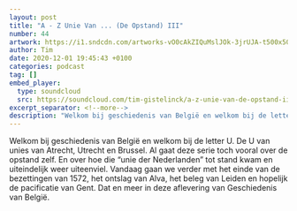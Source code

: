 ```yaml
---
layout: post
title: "A - Z Unie Van ... (De Opstand) III"
number: 44
artwork: https://i1.sndcdn.com/artworks-vO0cAkZIQuMslJOk-3jrUJA-t500x500.jpg
author: Tim
date: 2020-12-01 19:45:43 +0100
categories: podcast
tag: []
embed_player:
  type: soundcloud
  src: https://soundcloud.com/tim-gistelinck/a-z-unie-van-de-opstand-iii
excerpt_separator: <!--more-->
description: "Welkom bij geschiedenis van België en welkom bij de letter U."
---
```

Welkom bij geschiedenis van België en welkom bij de letter U. De U van unies van Atrecht, Utrecht en Brussel. Al gaat deze serie toch vooral over de opstand zelf. En over hoe die “unie der Nederlanden” tot stand kwam en uiteindelijk weer uiteenviel. Vandaag gaan we verder met het einde van de bezettingen van 1572, het ontslag van Alva, het beleg van Leiden en hopelijk de pacificatie van Gent. Dat en meer in deze aflevering van Geschiedenis van België.